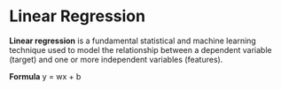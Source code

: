 # Linear Regression

**Linear regression** is a fundamental statistical and machine learning technique used to model the relationship between a dependent variable (target) and one or more independent variables (features). 

**Formula**
                                                          y = wx + b
